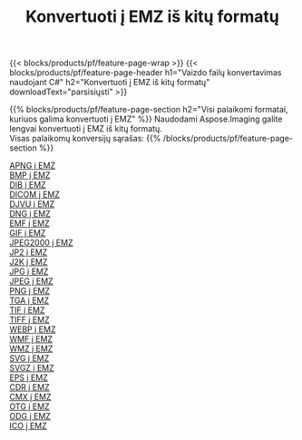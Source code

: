 ﻿---
title: Konvertuoti į EMZ iš kitų formatų 
weight: 3920
url: /lt/net/conversion/to/emz 
lang: lt
langdirlevel: 2
locales: zh-hans,ja,it,ru,de,es,fr,nl,id,lt,pl,pt,vi,tr,ko,zh-hant,ar,hi,th,sv,cs,uk,he
description: Naudodami Aspose.Imaging galite lengvai konvertuoti į EMZ iš kitų formatų
---

{{< blocks/products/pf/feature-page-wrap >}}
{{< blocks/products/pf/feature-page-header h1="Vaizdo failų konvertavimas naudojant C#" h2="Konvertuoti į EMZ iš kitų formatų" downloadText="parsisiųsti" >}}


{{% blocks/products/pf/feature-page-section  h2="Visi palaikomi formatai, kuriuos galima konvertuoti į EMZ" %}}
Naudodami Aspose.Imaging galite lengvai konvertuoti į EMZ iš kitų formatų.
<br/>
Visas palaikomų konversijų sąrašas:
{{% /blocks/products/pf/feature-page-section %}}
<div class="container-fluid productfamilypage bg-gray">
    <div class="convertypes bg-gray agp-content section">
        <div class="container">
		<div class="row other-converters">
		    <div class='col-md-2 other-converter remove-lp remove-rp'><a href="/imaging/lt/net/conversion/apng-to-emz" >APNG į EMZ</a></div>
<div class='col-md-2 other-converter remove-lp remove-rp'><a href="/imaging/lt/net/conversion/bmp-to-emz" >BMP į EMZ</a></div>
<div class='col-md-2 other-converter remove-lp remove-rp'><a href="/imaging/lt/net/conversion/dib-to-emz" >DIB į EMZ</a></div>
<div class='col-md-2 other-converter remove-lp remove-rp'><a href="/imaging/lt/net/conversion/dicom-to-emz" >DICOM į EMZ</a></div>
<div class='col-md-2 other-converter remove-lp remove-rp'><a href="/imaging/lt/net/conversion/djvu-to-emz" >DJVU į EMZ</a></div>
<div class='col-md-2 other-converter remove-lp remove-rp'><a href="/imaging/lt/net/conversion/dng-to-emz" >DNG į EMZ</a></div>
<div class='col-md-2 other-converter remove-lp remove-rp'><a href="/imaging/lt/net/conversion/emf-to-emz" >EMF į EMZ</a></div>
<div class='col-md-2 other-converter remove-lp remove-rp'><a href="/imaging/lt/net/conversion/gif-to-emz" >GIF į EMZ</a></div>
<div class='col-md-2 other-converter remove-lp remove-rp'><a href="/imaging/lt/net/conversion/jpeg2000-to-emz" >JPEG2000 į EMZ</a></div>
<div class='col-md-2 other-converter remove-lp remove-rp'><a href="/imaging/lt/net/conversion/jp2-to-emz" >JP2 į EMZ</a></div>
<div class='col-md-2 other-converter remove-lp remove-rp'><a href="/imaging/lt/net/conversion/j2k-to-emz" >J2K į EMZ</a></div>
<div class='col-md-2 other-converter remove-lp remove-rp'><a href="/imaging/lt/net/conversion/jpg-to-emz" >JPG į EMZ</a></div>
<div class='col-md-2 other-converter remove-lp remove-rp'><a href="/imaging/lt/net/conversion/jpeg-to-emz" >JPEG į EMZ</a></div>
<div class='col-md-2 other-converter remove-lp remove-rp'><a href="/imaging/lt/net/conversion/png-to-emz" >PNG į EMZ</a></div>
<div class='col-md-2 other-converter remove-lp remove-rp'><a href="/imaging/lt/net/conversion/tga-to-emz" >TGA į EMZ</a></div>
<div class='col-md-2 other-converter remove-lp remove-rp'><a href="/imaging/lt/net/conversion/tif-to-emz" >TIF į EMZ</a></div>
<div class='col-md-2 other-converter remove-lp remove-rp'><a href="/imaging/lt/net/conversion/tiff-to-emz" >TIFF į EMZ</a></div>
<div class='col-md-2 other-converter remove-lp remove-rp'><a href="/imaging/lt/net/conversion/webp-to-emz" >WEBP į EMZ</a></div>
<div class='col-md-2 other-converter remove-lp remove-rp'><a href="/imaging/lt/net/conversion/wmf-to-emz" >WMF į EMZ</a></div>
<div class='col-md-2 other-converter remove-lp remove-rp'><a href="/imaging/lt/net/conversion/wmz-to-emz" >WMZ į EMZ</a></div>
<div class='col-md-2 other-converter remove-lp remove-rp'><a href="/imaging/lt/net/conversion/svg-to-emz" >SVG į EMZ</a></div>
<div class='col-md-2 other-converter remove-lp remove-rp'><a href="/imaging/lt/net/conversion/svgz-to-emz" >SVGZ į EMZ</a></div>
<div class='col-md-2 other-converter remove-lp remove-rp'><a href="/imaging/lt/net/conversion/eps-to-emz" >EPS į EMZ</a></div>
<div class='col-md-2 other-converter remove-lp remove-rp'><a href="/imaging/lt/net/conversion/cdr-to-emz" >CDR į EMZ</a></div>
<div class='col-md-2 other-converter remove-lp remove-rp'><a href="/imaging/lt/net/conversion/cmx-to-emz" >CMX į EMZ</a></div>
<div class='col-md-2 other-converter remove-lp remove-rp'><a href="/imaging/lt/net/conversion/otg-to-emz" >OTG į EMZ</a></div>
<div class='col-md-2 other-converter remove-lp remove-rp'><a href="/imaging/lt/net/conversion/odg-to-emz" >ODG į EMZ</a></div>
<div class='col-md-2 other-converter remove-lp remove-rp'><a href="/imaging/lt/net/conversion/ico-to-emz" >ICO į EMZ</a></div>
                </div>
        </div>
    </div>
</div>
<br/>

